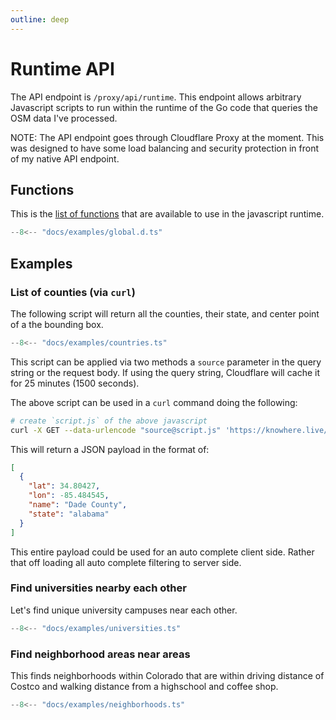 ```yaml
---
outline: deep
---
```


# Runtime API

The API endpoint is `/proxy/api/runtime`. This endpoint allows arbitrary
Javascript scripts to run within the runtime of the Go code that queries the OSM
data I've processed.

NOTE: The API endpoint goes through Cloudflare Proxy at the moment. This was
designed to have some load balancing and security protection in front of my
native API endpoint.

## Functions

This is the [list of functions](examples/global.d.ts) that are available to use
in the javascript runtime.

<!-- deno-fmt-ignore-start -->
```typescript
--8<-- "docs/examples/global.d.ts"
```
<!-- deno-fmt-ignore-end -->

## Examples

### List of counties (via `curl`)

The following script will return all the counties, their state, and center point
of a the bounding box.

<!-- deno-fmt-ignore-start -->
```javascript
--8<-- "docs/examples/countries.ts"
```
<!-- deno-fmt-ignore-end -->

This script can be applied via two methods a `source` parameter in the query
string or the request body. If using the query string, Cloudflare will cache it
for 25 minutes (1500 seconds).

The above script can be used in a `curl` command doing the following:

```bash
# create `script.js` of the above javascript
curl -X GET --data-urlencode "source@script.js" 'https://knowhere.live/proxy/api/runtime'
```

This will return a JSON payload in the format of:

```json
[
  {
    "lat": 34.80427,
    "lon": -85.484545,
    "name": "Dade County",
    "state": "alabama"
  }
]
```

This entire payload could be used for an auto complete client side. Rather that
off loading all auto complete filtering to server side.

### Find universities nearby each other

Let's find unique university campuses near each other.

<!-- deno-fmt-ignore-start -->
```javascript
--8<-- "docs/examples/universities.ts"
```
<!-- deno-fmt-ignore-end -->

### Find neighborhood areas near areas

This finds neighborhoods within Colorado that are within driving distance of
Costco and walking distance from a highschool and coffee shop.

<!-- deno-fmt-ignore-start -->
```javascript
--8<-- "docs/examples/neighborhoods.ts"
```
<!-- deno-fmt-ignore-end -->
